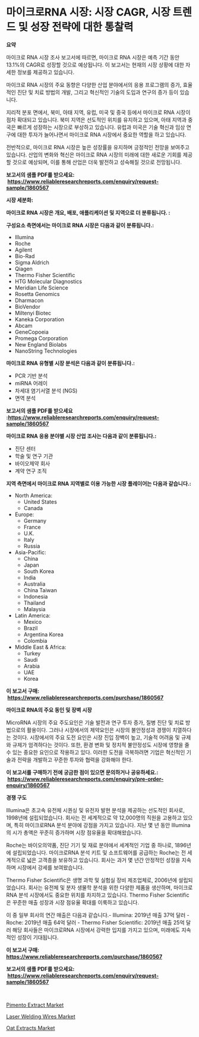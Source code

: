 <p><h1>마이크로RNA 시장: 시장 CAGR, 시장 트렌드 및 성장 전략에 대한 통찰력</h1></p><p><strong>요약</strong></p>
<p><p>마이크로 RNA 시장 조사 보고서에 따르면, 마이크로 RNA 시장은 예측 기간 동안 13.1%의 CAGR로 성장할 것으로 예상됩니다. 이 보고서는 현재의 시장 상황에 대한 자세한 정보를 제공하고 있습니다. </p><p>마이크로 RNA 시장의 주요 동향은 다양한 산업 분야에서의 응용 프로그램의 증가, 효율적인 진단 및 치료 방법의 개발, 그리고 혁신적인 기술의 도입과 연구의 증가 등이 있습니다. </p><p>지리적 분포 면에서, 북미, 아태 지역, 유럽, 미국 및 중국 등에서 마이크로 RNA 시장이 점차 확대되고 있습니다. 북미 지역은 선도적인 위치를 유지하고 있으며, 아태 지역과 중국은 빠르게 성장하는 시장으로 부상하고 있습니다. 유럽과 미국은 기술 혁신과 임상 연구에 대한 투자가 늘어나면서 마이크로 RNA 시장에서 중요한 역할을 하고 있습니다.</p><p>전반적으로, 마이크로 RNA 시장은 높은 성장률을 유지하며 긍정적인 전망을 보여주고 있습니다. 산업의 변화와 혁신은 마이크로 RNA 시장의 미래에 대한 새로운 기회를 제공할 것으로 예상되며, 이를 통해 산업은 더욱 발전하고 성숙해질 것으로 전망됩니다.</p></p>
<p><strong>보고서의 샘플 PDF를 받으세요: &nbsp;<a href="https://www.reliableresearchreports.com/enquiry/request-sample/1860567">https://www.reliableresearchreports.com/enquiry/request-sample/1860567</a></strong></p>
<p><strong>시장 세분화:</strong></p>
<p><strong> 마이크로 RNA 시장은 개요, 배포, 애플리케이션 및 지역으로 더 분류됩니다. :</strong></p>
<p><strong>구성요소 측면에서는 마이크로 RNA 시장은 다음과 같이 분류됩니다.:</strong></p>
<p><ul><li>Illumina</li><li>Roche</li><li>Agilent</li><li>Bio-Rad</li><li>Sigma Aldrich</li><li>Qiagen</li><li>Thermo Fisher Scientific</li><li>HTG Molecular Diagnostics</li><li>Meridian Life Science</li><li>Rosetta Genomics</li><li>Dharmacon</li><li>BioVendor</li><li>Miltenyi Biotec</li><li>Kaneka Corporation</li><li>Abcam</li><li>GeneCopoeia</li><li>Promega Corporation</li><li>New England Biolabs</li><li>NanoString Technologies</li></ul></p>
<p><strong> 마이크로 RNA 유형별 시장 분석은 다음과 같이 분류됩니다.:</strong></p>
<p><ul><li>PCR 기반 분석</li><li>miRNA 어레이</li><li>차세대 염기서열 분석 (NGS)</li><li>면역 분석</li></ul></p>
<p><strong>보고서의 샘플 PDF를 받으세요 :<a href="https://www.reliableresearchreports.com/enquiry/request-sample/1860567">https://www.reliableresearchreports.com/enquiry/request-sample/1860567</a></strong></p>
<p><strong> 마이크로 RNA 응용 분야별 시장 산업 조사는 다음과 같이 분류됩니다.:</strong></p>
<p><ul><li>진단 센터</li><li>학술 및 연구 기관</li><li>바이오제약 회사</li><li>계약 연구 조직</li></ul></p>
<p><strong>지역 측면에서 마이크로 RNA 지역별로 이용 가능한 시장 플레이어는 다음과 같습니다.:</strong></p>
<p><ul>
    <li>
        North America:
        <ul>
            <li>United States</li>
            <li>Canada</li>
        </ul>
    </li>
    <li>
        Europe:
        <ul>
            <li>Germany</li>
            <li>France</li>
            <li>U.K.</li>
            <li>Italy</li>
            <li>Russia</li>
        </ul>
    </li>
    <li>
        Asia-Pacific:
        <ul>
            <li>China</li>
            <li>Japan</li>
            <li>South Korea</li>
            <li>India</li>
            <li>Australia</li>
            <li>China Taiwan</li>
            <li>Indonesia</li>
            <li>Thailand</li>
            <li>Malaysia</li>
        </ul>
    </li>
    <li>
        Latin America:
        <ul>
            <li>Mexico</li>
            <li>Brazil</li>
            <li>Argentina Korea</li>
            <li>Colombia</li>
        </ul>
    </li>
    <li>
        Middle East & Africa:
        <ul>
            <li>Turkey</li>
            <li>Saudi</li>
            <li>Arabia</li>
            <li>UAE</li>
            <li>Korea</li>
        </ul>
    </li>
    </ul></p>
<p><strong>이 보고서 구매: &nbsp;<a href="https://www.reliableresearchreports.com/purchase/1860567">https://www.reliableresearchreports.com/purchase/1860567</a></strong></p>
<p><strong>마이크로 RNA의 주요 동인 및 장벽 시장</strong></p>
<p><p>MicroRNA 시장의 주요 주도요인은 기술 발전과 연구 투자 증가, 질병 진단 및 치료 방법으로의 활용이다. 그러나 시장에서의 제약요인은 시장의 불안정성과 경쟁이 치열하다는 것이다. 시장에서의 주요 도전 요인은 시장 진입 장벽이 높고, 기술적 어려움 및 규제와 규제가 엄격하다는 것이다. 또한, 환경 변화 및 정치적 불안정성도 시장에 영향을 줄 수 있는 중요한 요인으로 작용하고 있다. 이러한 도전을 극복하려면 기업은 혁신적인 기술과 전략을 개발하고 꾸준한 투자와 협력을 강화해야 한다.</p></p>
<p><strong>이 보고서를 구매하기 전에 궁금한 점이 있으면 문의하거나 공유하세요.: &nbsp;<a href="https://www.reliableresearchreports.com/enquiry/pre-order-enquiry/1860567">https://www.reliableresearchreports.com/enquiry/pre-order-enquiry/1860567</a></strong></p>
<p><strong>경쟁 구도</strong></p>
<p><p>Illumina은 초고속 유전체 시퀀싱 및 유전자 발현 분석을 제공하는 선도적인 회사로, 1998년에 설립되었습니다. 회사는 전 세계적으로 약 12,000명의 직원을 고용하고 있으며, 특히 마이크로RNA 분석 분야에 강점을 가지고 있습니다. 지난 몇 년 동안 Illumina의 시가 총액은 꾸준히 증가하며 시장 점유율을 확대해왔습니다.</p><p>Roche는 바이오의약품, 진단 기기 및 재료 분야에서 세계적인 기업 중 하나로, 1896년에 설립되었습니다. 마이크로RNA 분석 키트 및 소프트웨어를 공급하는 Roche는 전 세계적으로 넓은 고객층을 보유하고 있습니다. 회사는 과거 몇 년간 안정적인 성장을 지속하며 시장에서 강세를 보여왔습니다.</p><p>Thermo Fisher Scientific은 생명 과학 및 실험실 장비 제조업체로, 2006년에 설립되었습니다. 회사는 유전체 및 분자 생물학 분석을 위한 다양한 제품을 생산하며, 마이크로RNA 분석 시장에서도 중요한 위치를 차지하고 있습니다. Thermo Fisher Scientific은 꾸준한 매출 성장과 시장 점유율 확대를 이룩하고 있습니다.</p><p>이 중 일부 회사의 연간 매출은 다음과 같습니다.- Illumina: 2019년 매출 37억 달러 - Roche: 2019년 매출 64억 달러 - Thermo Fisher Scientific: 2019년 매출 25억 달러 해당 회사들은 마이크로RNA 시장에서 강력한 입지를 가지고 있으며, 미래에도 지속적인 성장이 기대됩니다.</p></p>
<p><strong>이 보고서 구매: &nbsp; <a href="https://www.reliableresearchreports.com/purchase/1860567">https://www.reliableresearchreports.com/purchase/1860567</a></strong></p>
<p><strong>보고서의 샘플 PDF를 받으세요: &nbsp;<a href="https://www.reliableresearchreports.com/enquiry/request-sample/1860567">https://www.reliableresearchreports.com/enquiry/request-sample/1860567</a></strong><strong></strong></p>
<p>&nbsp;</p>
<p><p><a href="https://github.com/redneck06/Market-Research-Report-List-2/blob/main/pimento-extract-market.md">Pimento Extract Market</a></p><p><a href="https://github.com/peachesmcdowel1/Market-Research-Report-List-1/blob/main/laser-welding-wires-market.md">Laser Welding Wires Market</a></p><p><a href="https://github.com/nicoletavirag/Market-Research-Report-List-2/blob/main/oat-extracts-market.md">Oat Extracts Market</a></p></p>